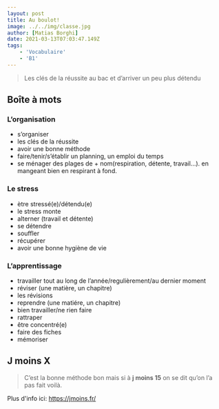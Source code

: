 ```yaml
---
layout: post
title: Au boulot! 
image: ../../img/classe.jpg
author: [Matias Borghi]
date: 2021-03-13T07:03:47.149Z
tags: 
    - 'Vocabulaire'
    - 'B1'
---
```


> Les clés de la réussite au bac et d’arriver un peu plus détendu

## Boîte à mots

### L’organisation

- s’organiser
- les clés de la réussite 
- avoir une bonne méthode 
- faire/tenir/s’établir un planning, un emploi du temps 
- se ménager des plages de + nom(respiration, détente, travail...). en mangeant bien en respirant à fond.

### Le stress

- ètre stressé(e)/détendu(e) 
- le stress monte 
- alterner (travail et détente) 
- se détendre 
- souffler 
- récupérer 
- avoir une bonne hygiène de vie

### L’apprentissage

- travailler tout au long de l’année/regulièrement/au dernier moment 
- réviser (une matière, un chapitre) 
- les révisions 
- reprendre (une matiére, un chapitre) 
- bien travailler/ne rien faire 
- rattraper 
- être concentré(e) 
- faire des fiches 
- mémoriser

## J moins X

> C’est la bonne méthode bon mais si à **j moins 15** on se dit qu’on l’a pas fait voilà.

Plus d'info ici: https://jmoins.fr/